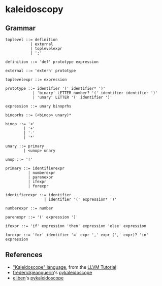 # kaleidoscopy

## Grammar
```
toplevel ::= definition
           | external
           | toplevelexpr
           | ';'

definition ::= 'def' prototype expression

external ::= 'extern' prototype

toplevelexpr ::= expression

prototype ::= identifier '(' identifier* ')'
            | 'binary' LETTER number? '(' identifier identifier ')'
            | 'unary' LETTER '(' identifier ')'

expression ::= unary binoprhs

binoprhs ::= (<binop> unary)*

binop ::= '<'
        | '+'
        | '-'
        | '*'

unary ::= primary
        | <unop> unary

unop ::= '!'

primary ::= identifierexpr
          | numberexpr
          | parenexpr
          | ifexpr
          | forexpr

identifierexpr ::= identifier
                 | identifier '(' expression* ')'

numberexpr ::= number

parenexpr ::= '(' expression ')'

ifexpr ::= 'if' expression 'then' expression 'else' expression

forexpr ::= 'for' identifier '=' expr ',' expr (',' expr)? 'in' expression
```

## References
- ["Kaleidoscope" language](http://llvm.org/docs/tutorial/MyFirstLanguageFrontend/LangImpl01.html), from the [LLVM Tutorial](http://llvm.org/docs/tutorial/MyFirstLanguageFrontend/index.html)
- [frederickjeanguerin](https://github.com/frederickjeanguerin)'s [pykaleidoscope](https://github.com/frederickjeanguerin/pykaleidoscope)
- [eliben](https://github.com/eliben)'s [pykaleidoscope](https://github.com/eliben/pykaleidoscope)